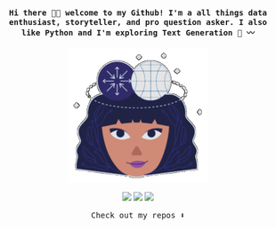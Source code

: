 <h4 align="center"><samp> Hi there 👋🏼 welcome to my Github! I'm a all things data enthusiast, storyteller, and pro question asker. I also like Python and I'm exploring Text Generation 🐍 〰️ </samp></h4> 

<p align="center"> <img width="250" src="readme-media.gif"> </p> 
<p align="center"> <a href= "https://instagram.com/insert.data"><img src="https://img.icons8.com/fluency-systems-regular/32/null/instagram-new--v1.png"/></a> <a href= "https://medium.com/@duygudgd"><img src="https://img.icons8.com/fluency-systems-filled/32/null/medium-logo.png"/></a> <a href= "https://ko-fi.com/yy_hacks"><img src="https://img.icons8.com/pastel-glyph/31/000000/like--v1.png"/></a> </p> 

<p align="center"><samp> Check out my repos ⬇️ </samp> </p>


